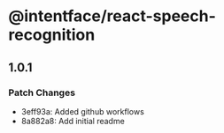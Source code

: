 # @intentface/react-speech-recognition

## 1.0.1

### Patch Changes

- 3eff93a: Added github workflows
- 8a882a8: Add initial readme
